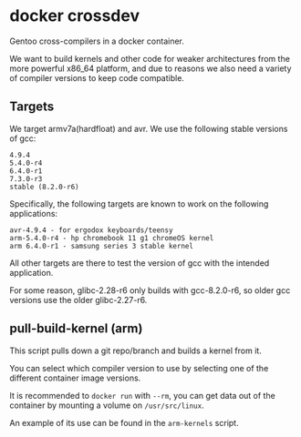 docker crossdev
===============

Gentoo cross-compilers in a docker container.

We want to build kernels and other code for weaker architectures from
the more powerful x86\_64 platform, and due to reasons we also need a
variety of compiler versions to keep code compatible.


Targets
-------

We target armv7a(hardfloat) and avr.
We use the following stable versions of gcc:

	4.9.4
	5.4.0-r4
	6.4.0-r1
	7.3.0-r3
	stable (8.2.0-r6)

Specifically, the following targets are known to work on the following applications:

	avr-4.9.4 - for ergodox keyboards/teensy
	arm-5.4.0-r4 - hp chromebook 11 g1 chromeOS kernel
	arm 6.4.0-r1 - samsung series 3 stable kernel

All other targets are there to test the version of gcc with the intended application.

For some reason, glibc-2.28-r6 only builds with gcc-8.2.0-r6, so older gcc
versions use the older glibc-2.27-r6.

pull-build-kernel (arm)
-----------------

This script pulls down a git repo/branch and builds a kernel from it.

You can select which compiler version to use by selecting one of the different
container image versions.

It is recommended to `docker run` with `--rm`, you can get data out of the
container by mounting a volume on `/usr/src/linux`.

An example of its use can be found in the `arm-kernels` script.
